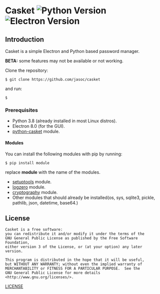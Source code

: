 # Casket ![Python Version](https://img.shields.io/badge/Python-3.8-orange.svg) ![Electron Version](https://img.shields.io/badge/Electron-8.0.3-blue.svg)

## Introduction

Casket is a simple Electron and Python based password manager.

**BETA:** some features may not be available or not working.

Clone the repository:

    $ git clone https://github.com/jasoc/casket

 and run:

    $

### Prerequisites

- Python 3.8 (already installed in most Linux distros).
- Electron 8.0 (for the GUI).
- [python-casket](https://github.com/jasoc/python-casket) module.

#### Modules

You can install the following modules with pip by running:

    $ pip install module

  replace **module** with the name of the modules.

- [setuptools](https://pypi.org/project/setuptools/) module.
- [logzero](https://pypi.org/project/logzero/) module.
- [cryptography](https://pypi.org/project/cryptography/) module.
- Other modules that should already be installed(os, sys, sqlite3, pickle, pathlib, json, datetime, base64.)

## License

    Casket is a free software:
    you can redistribute it and/or modify it under the terms of the
    GNU General Public License as published by the Free Software Foundation,
    either version 3 of the License, or (at your option) any later version.

    This program is distributed in the hope that it will be useful,
    but WITHOUT ANY WARRANTY; without even the implied warranty of
    MERCHANTABILITY or FITNESS FOR A PARTICULAR PURPOSE.  See the
    GNU General Public License for more details <http://www.gnu.org/licenses/>.
[LICENSE](LICENSE)
